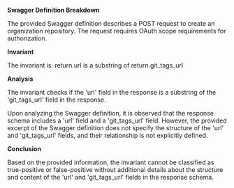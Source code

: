 **Swagger Definition Breakdown**

The provided Swagger definition describes a POST request to create an organization repository. The request requires OAuth scope requirements for authorization.

**Invariant**

The invariant is: return.url is a substring of return.git_tags_url

**Analysis**

The invariant checks if the 'url' field in the response is a substring of the 'git_tags_url' field in the response.

Upon analyzing the Swagger definition, it is observed that the response schema includes a 'url' field and a 'git_tags_url' field. However, the provided excerpt of the Swagger definition does not specify the structure of the 'url' and 'git_tags_url' fields, and their relationship is not explicitly defined.

**Conclusion**

Based on the provided information, the invariant cannot be classified as true-positive or false-positive without additional details about the structure and content of the 'url' and 'git_tags_url' fields in the response schema.
